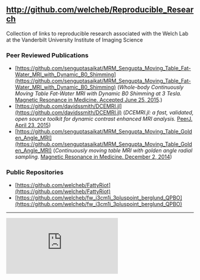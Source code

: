 http://github.com/welcheb/Reproducible_Research
-----------------------------------------------

Collection of links to reproducible research associated with the Welch Lab at the Vanderbilt University Institute of Imaging Science

### Peer Reviewed Publications
*  [https://github.com/senguptasaikat/MRM_Sengupta_Moving_Table_Fat-Water_MRI_with_Dynamic_B0_Shimming](https://github.com/senguptasaikat/MRM_Sengupta_Moving_Table_Fat-Water_MRI_with_Dynamic_B0_Shimming) (*Whole-body Continuously Moving Table Fat-Water MRI with Dynamic B0 Shimming at 3 Tesla.* [Magnetic Resonance in Medicine. Accepted June 25, 2015](http://www.ncbi.nlm.nih.gov/pubmed/26198380).)
*  [https://github.com/davidssmith/DCEMRI.jl](https://github.com/davidssmith/DCEMRI.jl) (*DCEMRI.jl: a fast, validated, open source toolkit for dynamic contrast enhanced MRI analysis.* [PeerJ. April 23, 2015](http://www.ncbi.nlm.nih.gov/pubmed/25922795))
*  [https://github.com/senguptasaikat/MRM_Sengupta_Moving_Table_Golden_Angle_MRI](https://github.com/senguptasaikat/MRM_Sengupta_Moving_Table_Golden_Angle_MRI) (*Continuously moving table MRI with golden angle radial sampling.* [Magnetic Resonance in Medicine. December 2, 2014](http://www.ncbi.nlm.nih.gov/pubmed/25461600))

### Public Repositories
*  [https://github.com/welcheb/FattyRiot](https://github.com/welcheb/FattyRiot)
*  [https://github.com/welcheb/fw_i3cm1i_3pluspoint_berglund_QPBO](https://github.com/welcheb/fw_i3cm1i_3pluspoint_berglund_QPBO)

-----------------------------------------------
[![Analytics](https://ga-beacon.appspot.com/UA-54485519-2/Reproducible_Research/README.md)](https://github.com/welcheb/Reproducible_Research)

